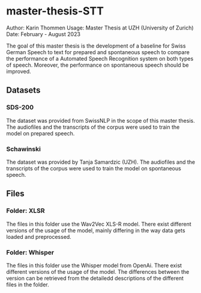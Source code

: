 # master-thesis-STT
Author: Karin Thommen Usage: Master Thesis at UZH (University of Zurich) Date: February - August 2023

The goal of this master thesis is the development of a baseline for Swiss German Speech to text for prepared and spontaneous speech to compare the performance of a Automated Speech Recognition system on both types of speech. Moreover, the performance on spontaneous speech should be improved.

## Datasets
### SDS-200 
The dataset was provided from SwissNLP in the scope of this master thesis. The audiofiles and the transcripts of the corpus were used to train the model on prepared speech. 

### Schawinski
The dataset was provided by Tanja Samardzic (UZH). The audiofiles and the transcripts of the corpus were used to train the model on spontaneous speech. 

## Files 
### Folder: XLSR 
The files in this folder use the Wav2Vec XLS-R model. There exist different versions of the usage of the model, mainly differing in the way data gets loaded and preprocessed. 

### Folder: Whisper
The files in this folder use the Whisper model from OpenAi. 
There exist different versions of the usage of the model. The differences between the version can be retrieved from the detailedd descriptions of the different files in the folder. 
